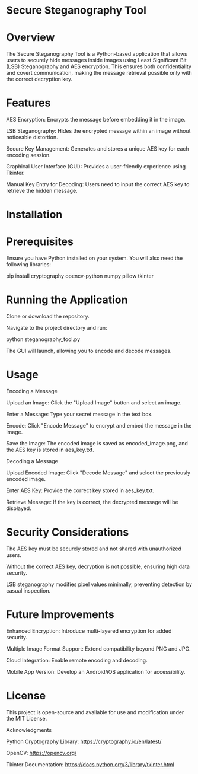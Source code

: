 # Secure Steganography Tool

# Overview

The Secure Steganography Tool is a Python-based application that allows users to securely hide messages inside images using Least Significant Bit (LSB) Steganography and AES encryption. This ensures both confidentiality and covert communication, making the message retrieval possible only with the correct decryption key.

# Features

AES Encryption: Encrypts the message before embedding it in the image.

LSB Steganography: Hides the encrypted message within an image without noticeable distortion.

Secure Key Management: Generates and stores a unique AES key for each encoding session.

Graphical User Interface (GUI): Provides a user-friendly experience using Tkinter.

Manual Key Entry for Decoding: Users need to input the correct AES key to retrieve the hidden message.

# Installation

# Prerequisites

Ensure you have Python installed on your system. You will also need the following libraries:

pip install cryptography opencv-python numpy pillow tkinter

# Running the Application

Clone or download the repository.

Navigate to the project directory and run:

python steganography_tool.py

The GUI will launch, allowing you to encode and decode messages.

# Usage

Encoding a Message

Upload an Image: Click the "Upload Image" button and select an image.

Enter a Message: Type your secret message in the text box.

Encode: Click "Encode Message" to encrypt and embed the message in the image.

Save the Image: The encoded image is saved as encoded_image.png, and the AES key is stored in aes_key.txt.

Decoding a Message

Upload Encoded Image: Click "Decode Message" and select the previously encoded image.

Enter AES Key: Provide the correct key stored in aes_key.txt.

Retrieve Message: If the key is correct, the decrypted message will be displayed.

# Security Considerations

The AES key must be securely stored and not shared with unauthorized users.

Without the correct AES key, decryption is not possible, ensuring high data security.

LSB steganography modifies pixel values minimally, preventing detection by casual inspection.

# Future Improvements

Enhanced Encryption: Introduce multi-layered encryption for added security.

Multiple Image Format Support: Extend compatibility beyond PNG and JPG.

Cloud Integration: Enable remote encoding and decoding.

Mobile App Version: Develop an Android/iOS application for accessibility.

# License

This project is open-source and available for use and modification under the MIT License.

Acknowledgments

Python Cryptography Library: https://cryptography.io/en/latest/

OpenCV: https://opencv.org/

Tkinter Documentation: https://docs.python.org/3/library/tkinter.html

